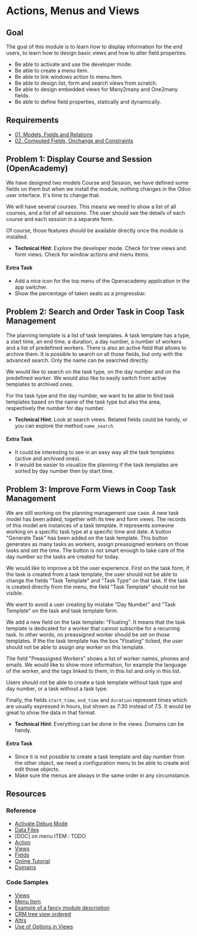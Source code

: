 # Actions, Menus and Views

## Goal

The goal of this module is to learn how to display information for the end
users, to learn how to design basic views and how to alter field properties.

* Be able to activate and use the developer mode.
* Be able to create a menu item.
* Be able to link windows action to menu item.
* Be able to design list, form and search views from scratch.
* Be able to design embedded views for Many2many and One2many fields.
* Be able to define field properties, statically and dynamically.


## Requirements

* [01. Models, Fields and Relations](../01-models/)
* [02. Computed Fields, Onchange and Constraints](../02-fields/)


## Problem 1: Display Course and Session (OpenAcademy)

We have designed two models Course and Session, we have defined some fields on
them but when we install the module, nothing changes in the Odoo user interface.
It's time to change that.

We will have several courses. This means we need to show a list of all courses,
and a list of all sessions. The user should see the details of each course and
each session in a separate form.

Of course, those features should be available directly once the module is
installed.

- **Technical Hint**: Explore the developer mode. Check for tree views and form
  views. Check for window actions and menu items.

#### Extra Task

* Add a nice icon for the top menu of the Openacademy application in the app switcher.
* Show the percentage of taken seats as a progressbar.


## Problem 2: Search and Order Task in Coop Task Management

The planning template is a list of task templates. A task template has a type, a
start time, an end time, a duration, a day number, a number of workers and a
list of predefined workers. There is also an active field that allows to archive
them. It is possible to search on all those fields, but only with the advanced
search. Only the name can be searched directly.

We would like to search on the task type, on the day number and on the
predefined worker. We would also like to easily switch from active templates to
archived ones.

For the task type and the day number, we want to be able to find task templates
based on the name of the task type but also the area, respectively the number
for day number.

- **Technical Hint**: Look at search views. Related fields could be handy, or
  you can explore the method `name_search`.

#### Extra Task

* It could be interesting to see in an easy way all the task templates (active
  and archived ones).
* It would be easier to visualize the planning if the task templates are sorted
  by day number then by start time.


## Problem 3: Improve Form Views in Coop Task Management

We are still working on the planning management use case. A new task model has
been added, together with its tree and form views. The records of this model are
instances of a task template. It represents someone working on a specific task
type at a specific time and date. A button "Generate Task" has been added on the
task template. This button generates as many tasks as workers, assign
preassigned workers on those tasks and set the time. The button is not smart
enough to take care of the day number so the tasks are created for today.

We would like to improve a bit the user experience. First on the task form, if
the task is created from a task template, the user should not be able to change
the fields "Task Template" and "Task Type" on that task. If the task is created
directly from the menu, the field "Task Template" should not be visible.

We want to avoid a user creating by mistake "Day Number" and "Task Template" on
the task and task template form.

We add a new field on the task template: "Floating". It means that the task
template is dedicated for a worker that cannot subscribe for a recurring task.
In other words, no preassigned worker should be set on those templates. If the
the task template has the box "Floating" ticked, the user should not be able to
assign any worker on this template.

The field "Preassigned Workers" shows a list of worker names, phones and emails.
We would like to show more information, for example the language of the worker,
and the tags linked to them, in this list and only in this list.

Users should not be able to create a task template without task type and day
number, or a task without a task type.

Finally, the fields `start_time`, `end_time` and `duration` represent times
which are usually expressed in hours, but shown as 7:30 instead of 7.5. It would
be great to show the data in that format.

- **Technical Hint**:  Everything can be done in the views. Domains can be handy. 

#### Extra Task

* Since it is not possible to create a task template and day number from the
  other object, we need a configuration menu to be able to create and edit those
  objects.
* Make sure the menus are always in the same order in any circumstance.


## Resources

### Reference

* [Activate Debug Mode](https://www.odoo.com/documentation/11.0/howtos/web.html#a-simple-module)
* [Data Files](http://www.odoo.com/documentation/11.0/reference/data.html)
* [DOC] on menu ITEM : TODO
* [Action](http://www.odoo.com/documentation/11.0/reference/actions.html)
* [Views](http://www.odoo.com/documentation/11.0/reference/views.html)
* [Fields](http://www.odoo.com/documentation/11.0/reference/orm.html#basic-fields)
* [Online Tutorial](http://www.odoo.com/documentation/11.0/howtos/backend.html#basic-views)
* [Domains](https://www.odoo.com/documentation/11.0/reference/orm.html#domains)

### Code Samples

* [Views](https://github.com/odoo/odoo/blob/76c443eda331b75bf5dfa7ec22b8eb22e1084343/addons/product/views/product_views.xml)
* [Menu Item](https://github.com/odoo/odoo/blob/76c443eda331b75bf5dfa7ec22b8eb22e1084343/addons/account/views/account_menuitem.xml)
* [Example of a fancy module description](https://github.com/odoo/odoo/tree/76c443eda331b75bf5dfa7ec22b8eb22e1084343/addons/account/static/description)
* [CRM tree view ordered](https://github.com/odoo/odoo/blob/76c443eda331b75bf5dfa7ec22b8eb22e1084343/addons/crm/views/crm_lead_views.xml#L540)
* [Attrs](https://github.com/odoo/odoo/blob/76c443eda331b75bf5dfa7ec22b8eb22e1084343/addons/hr_recruitment/views/hr_recruitment_views.xml#L412)
* [Use of Options in Views](https://github.com/odoo/odoo/blob/76c443eda331b75bf5dfa7ec22b8eb22e1084343/addons/hr_recruitment/views/hr_recruitment_views.xml#L102)
